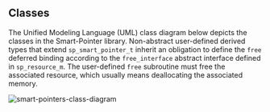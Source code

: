 Classes
-------

The Unified Modeling Language (UML) class diagram below depicts the classes
in the Smart-Pointer library.  Non-abstract user-defined derived types that
extend `sp_smart_pointer_t` inherit an obligation to define the `free` deferred
binding according to the `free_interface` abstract interface defined in 
`sp_resource_m`.  The user-defined `free` subroutine must free the associated
resource, which usually means deallocating the associated memory.

![smart-pointers-class-diagram](https://user-images.githubusercontent.com/13108868/192410592-19c6e194-ac3e-4f5c-a308-33b2e10d69a7.png)
